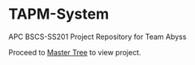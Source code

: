 # TAPM-System
APC BSCS-SS201 Project Repository for Team Abyss


Proceed to <a href="https://github.com/Verde-JoseNorberto/TAPM-System/tree/master">Master Tree</a> to view project.
